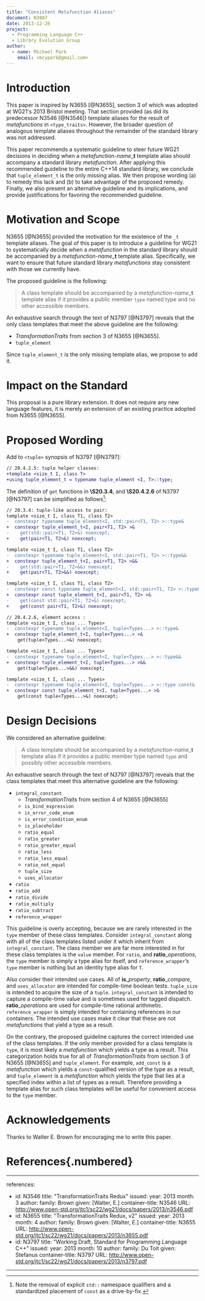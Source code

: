 ```yaml
---
title: "Consistent Metafunction Aliases"
document: N3887
date: 2013-12-26
project:
  - Programming Language C++
  - Library Evolution Group
author:
  - name: Michael Park
    email: <mcypark@gmail.com>
---
```


# Introduction

This paper is inspired by N3655 [@N3655], section 3 of which was adopted at
WG21's 2013 Bristol meeting. That section provided (as did its predecessor N3546
[@N3546]) template aliases for the result of _metafunctions_ in `<type_traits>`.
However, the broader question of analogous template aliases throughout
the remainder of the standard library was not addressed.

This paper recommends a systematic guideline to steer future WG21 decisions
in deciding when a _metafunction-name_\_**t** template alias should accompany
a standard library _metafunction_. After applying this recommended guideline
to the entire C++14 standard library, we conclude that `tuple_element_t`
is the only missing alias. We then propose wording (a) to remedy this lack
and (b) to take advantage of the proposed remedy. Finally, we also present
an alternative guideline and its implications, and provide justifications
for favoring the recommended guideline.

# Motivation and Scope

N3655 [@N3655] provided the motivation for the existence of the `_t` template
aliases. The goal of this paper is to introduce a guideline for WG21 to
systematically decide when a _metafunction_ in the standard library should be
accompanied by a _metafunction-name_\_**t** template alias. Specifically,
we want to ensure that future standard library _metafunctions_ stay consistent
with those we currently have.

The proposed guideline is the following:

> A class template should be accompanied by a _metafunction-name_\_**t**
> template alias if it provides a public member `type` named type and no
> other accessible members.

An exhaustive search through the text of N3797 [@N3797] reveals that the only
class templates that meet the above guideline are the following:

  * _TransformationTraits_ from section 3 of N3655 [@N3655].
  * `tuple_element`

Since `tuple_element_t` is the only missing template alias, we propose to add it.

# Impact on the Standard

This proposal is a pure library extension. It does not require any new language
features, it is merely an extension of an existing practice adopted from
N3655 [@N3655].

# Proposed Wording

Add to `<tuple>` synopsis of N3797 [@N3797]:

```diff
// 20.4.2.5: tuple helper classes:
+template <size_t I, class T>
+using tuple_element_t = typename tuple_element <I, T>::type;
```

The definition of `get` functions in __\S20.3.4__, and __\S20.4.2.6__ of
N3797 [@N3797] can be simplified as follows[^1]:

```diff
// 20.3.4: tuple-like access to pair:
template <size_t I, class T1, class T2>
-  constexpr typename tuple_element<I, std::pair<T1, T2> >::type&
+  constexpr tuple_element_t<I, pair<T1, T2> >&
-    get(std::pair<T1, T2>&) noexcept;
+    get(pair<T1, T2>&) noexcept;

template <size_t I, class T1, class T2>
-  constexpr typename tuple_element<I, std::pair<T1, T2> >::type&&
+  constexpr tuple_element_t<I, pair<T1, T2> >&&
-    get(std::pair<T1, T2>&&) noexcept;
+    get(pair<T1, T2>&&) noexcept;

template <size_t I, class T1, class T2>
-  constexpr const typename tuple_element<I, std::pair<T1, T2> >::type&
+  constexpr const tuple_element_t<I, pair<T1, T2> >&
-    get(const std::pair<T1, T2>&) noexcept;
+    get(const pair<T1, T2>&) noexcept;

// 20.4.2.6, element access :
template <size_t I, class ... Types>
-  constexpr typename tuple_element<I, tuple<Types...> >::type&
+  constexpr tuple_element_t<I, tuple<Types...> >&
    get(tuple<Types...>&) noexcept;

template <size_t I, class ... Types>
-  constexpr typename tuple_element<I, tuple<Types...> >::type&&
+  constexpr tuple_element_t<I, tuple<Types...> >&&
    get(tuple<Types...>&&) noexcept;

template <size_t I, class ... Types>
-  constexpr typename tuple_element<I, tuple<Types...> >::type const&
+  constexpr const tuple_element_t<I, tuple<Types...> >&
    get(const tuple<Types...>&) noexcept;
```

[^1]: Note the removal of explicit `std::` namespace qualifiers and
      a standardized placement of `const` as a drive-by-fix.

# Design Decisions

We considered an alternative guideline:

> A class template should be accompanied by a _metafunction-name_\_**t**
> template alias if it provides a public member type named `type` and
> possibly other accessible members.

An exhaustive search through the text of N3797 [@N3797] reveals that the class
templates that meet this alternative guideline are the following:

  * `integral_constant`
    * _TransformationTraits_ from section 4 of N3655 [@N3655]
    * `is_bind_expression`
    * `is_error_code_enum`
    * `is_error_condition_enum`
    * `is_placeholder`
    * `ratio_equal`
    * `ratio_greater`
    * `ratio_greater_equal`
    * `ratio_less`
    * `ratio_less_equal`
    * `ratio_not_equal`
    * `tuple_size`
    * `uses_allocator`
  * `ratio`
  * `ratio_add`
  * `ratio_divide`
  * `ratio_multiply`
  * `ratio_subtract`
  * `reference_wrapper`

This guideline is overly accepting, because we are rarely interested in
the `type` member of these class templates. Consider `integral_constant`
along with all of the class templates listed under it which inherit from
`integral_constant`. The class member we are far more interested in for these
class templates is the `value` member. For `ratio`, and __ratio__\_*operations*,
the `type` member is simply a type alias for itself, and `reference_wrapper`’s
`type` member is nothing but an identity type alias for `T`.

Also consider their intended use cases. All of __is__\_*property*,
__ratio__\_*compare*, and `uses_allocator` are intended for compile-time boolean
tests. `tuple_size` is intended to acquire the size of a `tuple`.
`integral_constant` is intended to capture a compile-time value and is sometimes
used for tagged dispatch. __ratio__\_*operations* are used for compile-time
rational arithmetic. `reference_wrapper` is simply intended for containing
references in our containers. The intended use cases make it clear that these
are not _metafunctions_ that yield a type as a result.

On the contrary, the proposed guideline captures the correct intended use of
the class templates. If the only member provided for a class template is `type`,
it is most likely a _metafunction_ which yields a type as a result. This
categorization holds true for all of _TransformationTraits_ from section 3 of
N3655 [@N3655] and `tuple_element`. For example, `add_const` is a _metafunction_
which yields a `const`-qualified version of the type as a result, and
`tuple_element` is a _metafunction_ which yields the type that lies at
a specified index within a list of types as a result. Therefore providing
a template alias for such class templates will be useful for convenient access
to the `type` member.

# Acknowledgements

Thanks to Walter E. Brown for encouraging me to write this paper.

# References{.numbered}

---
references:
  - id: N3546
    title: "TransformationTraits Redux"
    issued:
      year: 2013
      month: 3
    author:
      family: Brown
      given: [Walter, E.]
    container-title: N3546
    URL: http://www.open-std.org/jtc1/sc22/wg21/docs/papers/2013/n3546.pdf
  - id: N3655
    title: "TransformationTraits Redux, v2"
    issued:
      year: 2013
      month: 4
    author:
      family: Brown
      given: [Walter, E.]
    container-title: N3655
    URL: http://www.open-std.org/jtc1/sc22/wg21/docs/papers/2013/n3655.pdf
  - id: N3797
    title: "Working Draft, Standard for Programming Language C++"
    issued:
      year: 2013
      month: 10
    author:
      family: Du Toit
      given: Stefanus
    container-title: N3797
    URL: http://www.open-std.org/jtc1/sc22/wg21/docs/papers/2013/n3797.pdf
---
